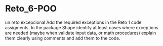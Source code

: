 # Reto_6-POO
un reto excepcional
Add the required exceptions in the Reto 1 code assigments.
In the package Shape identify at least cases where exceptions are needed (maybe when validate input data, or math procedures) explain them clearly using comments and add them to the code.
